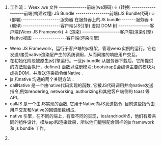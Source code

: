 1. 工作流：
Weex .we 文件 --------------前端(we源码)
↓ (转换) -------------------前端(构建过程)
JS Bundle -----------------前端(JS Bundle代码)
↓ (部署) -------------------服务器
在服务器上的JS bundle -------服务器
↓ (编译) -------------------客户端(JS引擎)
虚拟 DOM 树 ----------------客户端(Weex JS Framework)
↓ (渲染) -------------------客户端(渲染引擎)
Native视图 -----------------客户端(渲染引擎)
- Weex JS Framework，运行于客户端的js框架，管理weex实例的运行。它也发送/接受native渲染层产生的系统调用，从而间接的响应用户交互。
 - 在初始化阶段被原生js引擎运行。一旦js bundle 从服务器下载后，它所提供的方法就会执行，define() 函数以注册模块; bootstrap()会编译主要的模块为虚拟DOM，并发送渲染指令给Native .
 - js 和native 沟通的两个关键方法：
  - callNative 是一个由native代码实现的函数, 它被JS代码调用并向native发送指令,例如rendering, networking, authorizing和其他客户端侧的 toast 等API，
  - callJS 是一个由JS实现的函数, 它用于Native向JS发送指令. 目前这些指令由用户交互和Native的回调函数组成.
- native 引擎，在不同的端上，有着不同的实现，ios/andriod/h5，他们有着共同的组件设计，模块api和渲染效果，所以他们能够配合同样的js framework 和 js bundle 工作。

2. 
